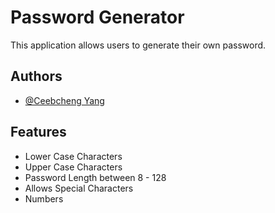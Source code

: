 # Password Generator

This application allows users to generate their own password.

## Authors

- [@Ceebcheng Yang](https://github.com/Ceebcheng/Password_Generator)


## Features

- Lower Case Characters
- Upper Case Characters
- Password Length between 8 - 128
- Allows Special Characters
- Numbers
